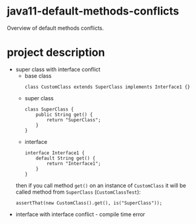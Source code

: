 # java11-default-methods-conflicts
Overview of default methods conflicts.

# project description
* super class with interface conflict
    * base class
        ```
        class CustomClass extends SuperClass implements Interface1 {}
        ```
    * super class
        ```
        class SuperClass {
            public String get() {
                return "SuperClass";
            }
        }
        ```
    * interface
        ```
        interface Interface1 {
            default String get() {
                return "Interface1";
            }
        }
        ```
    then if you call method `get()` on an instance
    of `CustomClass` it will be called method from
    `SuperClass` (`CustomClassTest`):
    ```
    assertThat(new CustomClass().get(), is("SuperClass"));
    ```
* interface with interface conflict - compile time error